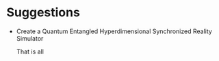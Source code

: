 # Suggestions
- Create a Quantum Entangled Hyperdimensional Synchronized Reality Simulator

  That is all
